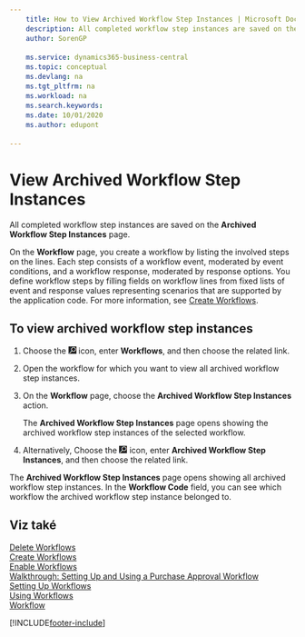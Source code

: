 ```yaml
---
    title: How to View Archived Workflow Step Instances | Microsoft Docs
    description: All completed workflow step instances are saved on the **Archived Workflow Step Instances** page.
    author: SorenGP

    ms.service: dynamics365-business-central
    ms.topic: conceptual
    ms.devlang: na
    ms.tgt_pltfrm: na
    ms.workload: na
    ms.search.keywords:
    ms.date: 10/01/2020
    ms.author: edupont

---
```

# View Archived Workflow Step Instances
All completed workflow step instances are saved on the **Archived Workflow Step Instances** page.

On the **Workflow** page, you create a workflow by listing the involved steps on the lines. Each step consists of a workflow event, moderated by event conditions, and a workflow response, moderated by response options. You define workflow steps by filling fields on workflow lines from fixed lists of event and response values representing scenarios that are supported by the application code. For more information, see [Create Workflows](across-how-to-create-workflows.md).

## To view archived workflow step instances
1. Choose the ![Lightbulb that opens the Tell Me feature](media/ui-search/search_small.png "Tell me what you want to do") icon, enter **Workflows**, and then choose the related link.
2. Open the workflow for which you want to view all archived workflow step instances.
3. On the **Workflow** page, choose the **Archived Workflow Step Instances** action.

   The **Archived Workflow Step Instances** page opens showing the archived workflow step instances of the selected workflow.
4. Alternatively, Choose the ![Lightbulb that opens the Tell Me feature](media/ui-search/search_small.png "Tell me what you want to do") icon, enter **Archived Workflow Step Instances**, and then choose the related link.

The **Archived Workflow Step Instances** page opens showing all archived workflow step instances. In the **Workflow Code** field, you can see which workflow the archived workflow step instance belonged to.

## Viz také
[Delete Workflows](across-how-to-delete-workflows.md)   
[Create Workflows](across-how-to-create-workflows.md)   
[Enable Workflows](across-how-to-enable-workflows.md)   
[Walkthrough: Setting Up and Using a Purchase Approval Workflow](walkthrough-setting-up-and-using-a-purchase-approval-workflow.md)   
[Setting Up Workflows](across-set-up-workflows.md)   
[Using Workflows](across-use-workflows.md)   
[Workflow](across-workflow.md)


[!INCLUDE[footer-include](includes/footer-banner.md)]